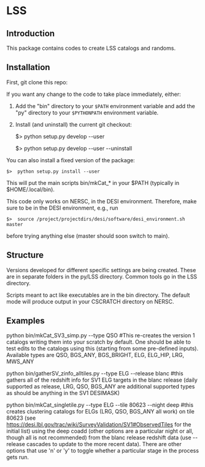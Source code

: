 # LSS

Introduction
------------

This package contains codes to create LSS catalogs and randoms.

Installation
------------

First, git clone this repo:

If you want any change to the code to take place immediately, either:

1.  Add the "bin" directory to your
    ``$PATH`` environment variable and add the "py" directory to your
    ``$PYTHONPATH`` environment variable.

2.  Install (and uninstall) the current git checkout:

    $>  python setup.py develop --user

    $>  python setup.py develop --user --uninstall

You can also install a fixed version of the package:

    $>  python setup.py install --user

This will put the main scripts bin/mkCat_* in your $PATH (typically in $HOME/.local/bin).

This code only works on NERSC, in the DESI environment. Therefore, make sure to be in the DESI environment, e.g., run

    $>  source /project/projectdirs/desi/software/desi_environment.sh master

before trying anything else (master should soon switch to main).

Structure
---------

Versions developed for different specific settings are being created. These are in separate folders in the py/LSS directory. Common tools go in the LSS directory.

Scripts meant to act like executables are in the bin directory. The default mode will produce output in your CSCRATCH directory on NERSC.

Examples
--------

python bin/mkCat_SV3_simp.py --type QSO #This re-creates the version 1 catalogs writing them into your scratch by default. One should be able to test edits to the catalogs using this (starting from some pre-defined inputs). Available types are QSO, BGS_ANY, BGS_BRIGHT, ELG, ELG_HIP, LRG, MWS_ANY

python bin/gatherSV_zinfo_alltiles.py --type ELG --release blanc #this gathers all of the redshift info for SV1 ELG targets in the blanc release (daily supported as release, LRG, QSO, BGS_ANY are additional supported types as should be anything in the SV1 DESIMASK)

python bin/mkCat_singletile.py --type ELG --tile 80623 --night deep #this creates clustering catalogs for ELGs (LRG, QSO, BGS_ANY all work) on tile 80623 (see https://desi.lbl.gov/trac/wiki/SurveyValidation/SV1#ObservedTiles for the initial list) using the deep coadd (other options are a particular night or all, though all is not recommended) from the blanc release redshift data (use --release cascades to update to the more recent data). There are other options that use 'n' or 'y' to toggle whether a particular stage in the process gets run.
